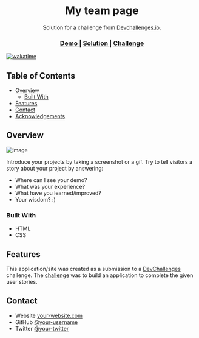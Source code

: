 <!-- Please update value in the {}  -->

<h1 align="center">My team page </h1>

<div align="center">
   Solution for a challenge from  <a href="http://devchallenges.io" target="_blank">Devchallenges.io</a>.
</div>

<div align="center">
  <h3>
    <a href="https://rulocode.github.io/My-team-page/}">
      Demo
    </a>
    <span> | </span>
    <a href="https://github.com/ruloCode/My-team-page">
      Solution
    </a>
    <span> | </span>
    <a href="https://devchallenges.io/challenges/hhmesazsqgKXrTkYkt0U">
      Challenge
    </a>
  </h3>
</div>

<!-- TABLE OF CONTENTS -->
[![wakatime](https://wakatime.com/badge/user/438a330e-6b52-4b08-9417-cdd9fc37a05a/project/9ef122b0-2bef-49f2-91a3-4dd129d42c2e.svg)](https://wakatime.com/badge/user/438a330e-6b52-4b08-9417-cdd9fc37a05a/project/9ef122b0-2bef-49f2-91a3-4dd129d42c2e)
## Table of Contents

- [Overview](#overview)
  - [Built With](#built-with)
- [Features](#features)
- [Contact](#contact)
- [Acknowledgements](#acknowledgements)

<!-- OVERVIEW -->

## Overview


![image](https://user-images.githubusercontent.com/48034545/150904121-9cc39bc2-44e7-42b2-a4e1-61ef101c417a.png)

Introduce your projects by taking a screenshot or a gif. Try to tell visitors a story about your project by answering:

- Where can I see your demo?
- What was your experience?
- What have you learned/improved?
- Your wisdom? :)

### Built With

<!-- This section should list any major frameworks that you built your project using. Here are a few examples.-->

- HTML
- CSS

## Features

<!-- List the features of your application or follow the template. Don't share the figma file here :) -->

This application/site was created as a submission to a [DevChallenges](https://devchallenges.io/challenges) challenge. The [challenge](https://devchallenges.io/challenges/hhmesazsqgKXrTkYkt0U) was to build an application to complete the given user stories.



## Contact

- Website [your-website.com](https://rulocode.com)
- GitHub [@your-username](https://github.com/ruloCode)
- Twitter [@your-twitter](https://twitter.com/rulo_code)

